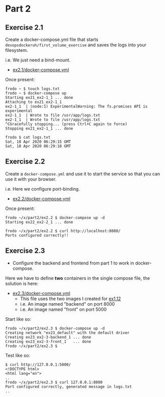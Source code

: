 # Part 2



## Exercise 2.1

Create a docker-compose.yml file that starts `devopsdockeruh/first_volume_exercise` and saves the logs into your filesystem.

i.e. We just need a bind-mount.

* [ex2.1/docker-compose.yml](ex2.1/docker-compose.yml)

Once present:

```
frodo ~ $ touch logs.txt
frodo ~ $ docker-compose up
Starting ex21_ex2-1_1 ... done
Attaching to ex21_ex2-1_1
ex2-1_1  | (node:1) ExperimentalWarning: The fs.promises API is experimental
ex2-1_1  | Wrote to file /usr/app/logs.txt
ex2-1_1  | Wrote to file /usr/app/logs.txt
^CGracefully stopping... (press Ctrl+C again to force)
Stopping ex21_ex2-1_1 ... done

frodo $ cat logs.txt
Sat, 18 Apr 2020 06:29:15 GMT
Sat, 18 Apr 2020 06:29:18 GMT
```


## Exercise 2.2

Create a `docker-compose.yml` and use it to start the service so that you can use it with your browser.

i.e. Here we configure port-binding.


* [ex2.2/docker-compose.yml](ex2.2/docker-compose.yml)

Once present:

```
frodo ~/x/part2/ex2.2 $ docker-compose up -d
Starting ex22_ex2-2_1 ... done

frodo ~/x/part2/ex2.2 $ curl http://localhost:8080/
Ports configured correctly!!
```


## Exercise 2.3

* Configure the backend and frontend from part 1 to work in docker-compose.

Here we have to define **two** containers in the single compose file, the solution is here:

* [ex2.3/docker-compose.yml](ex2.3/docker-compose.yml)
  * This file uses the two images I created for [ex1.12](https://github.com/skx/devopswithdocker.com/tree/master/part1#exercise-112)
  * i.e. An image named "backend" on port 8000
  * i.e. An image named "front" on port 5000

Start like so:

```
frodo ~/x/part2/ex2.3 $ docker-compose up -d
Creating network "ex23_default" with the default driver
Creating ex23_ex2-3-backend_1 ... done
Creating ex23_ex2-3-front_1   ... done
frodo ~/x/part2/ex2.3 $
```

Test like so:

```
$ curl http://127.0.0.1:5000/
<!DOCTYPE html>
<html lang="en">
..
frodo ~/x/part2/ex2.3 $ curl 127.0.0.1:8000
Port configured correctly, generated message in logs.txt
..

```
